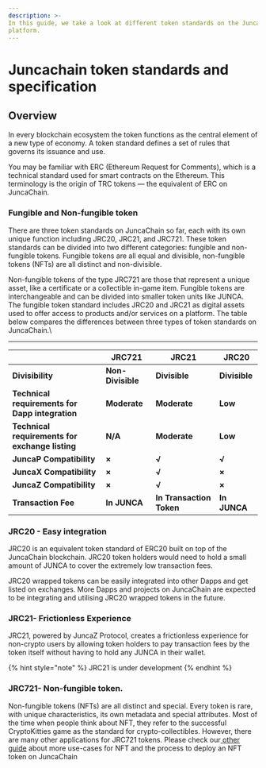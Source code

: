 ```yaml
---
description: >-
In this guide, we take a look at different token standards on the JuncaChain
platform.
---
```


# Juncachain token standards and specification

## **Overview**

In every blockchain ecosystem the token functions as the central element of a new type of economy. A token standard defines a set of rules that governs its issuance and use.

You may be familiar with ERC (Ethereum Request for Comments), which is a technical standard used for smart contracts on the Ethereum. This terminology is the origin of TRC tokens — the equivalent of ERC on JuncaChain.

### **Fungible and Non-fungible token**

There are three token standards on JuncaChain so far, each with its own unique function including JRC20, JRC21, and JRC721. These token standards can be divided into two different categories: fungible and non-fungible tokens. Fungible tokens are all equal and divisible, non-fungible tokens (NFTs) are all distinct and non-divisible.

Non-fungible tokens of the type JRC721 are those that represent a unique asset, like a certificate or a collectible in-game item. Fungible tokens are interchangeable and can be divided into smaller token units like JUNCA. The fungible token standard includes JRC20 and JRC21 as digital assets used to offer access to products and/or services on a platform. The table below compares the differences between three types of token standards on JuncaChain.\
****

|                                                 | **JRC721**        | **JRC21**                | **JRC20**     |
| ----------------------------------------------- | ----------------- | ------------------------ | ------------- |
| **Divisibility**                                | **Non-Divisible** | **Divisible**            | **Divisible** |
| **Technical requirements for Dapp integration** | **Moderate**      | **Moderate**             | **Low**       |
| **Technical requirements for exchange listing** | **N/A**           | **Moderate**             | **Low**       |
| **JuncaP Compatibility**                         | **×**             | **√**                    | **√**         |
| **JuncaX Compatibility**                         | **×**             | **√**                    | **×**         |
| **JuncaZ Compatibility**                         | **×**             | **√**                    | **×**         |
| **Transaction Fee**                             | **In JUNCA**       | **In Transaction Token** | **In JUNCA**   |

### **JRC20 - Easy integration**

JRC20 is an equivalent token standard of ERC20 built on top of the JuncaChain blockchain. JRC20 token holders would need to hold a small amount of JUNCA to cover the extremely low transaction fees.

JRC20 wrapped tokens can be easily integrated into other Dapps and get listed on exchanges. More Dapps and projects on JuncaChain are expected to be integrating and utilising JRC20 wrapped tokens in the future.


### **JRC21- Frictionless Experience**

JRC21, powered by JuncaZ Protocol, creates a frictionless experience for non-crypto users by allowing token holders to pay transaction fees by the token itself without having to hold any JUNCA in their wallet.

{% hint style="note" %}
JRC21 is under development
{% endhint %}

### **JRC721- Non-fungible token.**

Non-fungible tokens (NFTs) are all distinct and special. Every token is rare, with unique characteristics, its own metadata and special attributes. Most of the time when people think about NFT, they refer to the successful CryptoKitties game as the standard for crypto-collectibles. However, there are many other applications for JRC721 tokens. Please check our[ other guide](https://medium.com/JuncaChain/how-to-deploy-nft-tokens-on-JuncaChain-fe476a68594d) about more use-cases for NFT and the process to deploy an NFT token on JuncaChain
